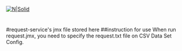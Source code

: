 [![N|Solid](https://www.khanbank.com/assets/logos/khanbank-mn.png)](https://khanbank.com) 
#
#
#request-service's jmx file stored here
##instruction for use
    When run request.jmx, you need to specify the request.txt file on CSV Data Set Config.